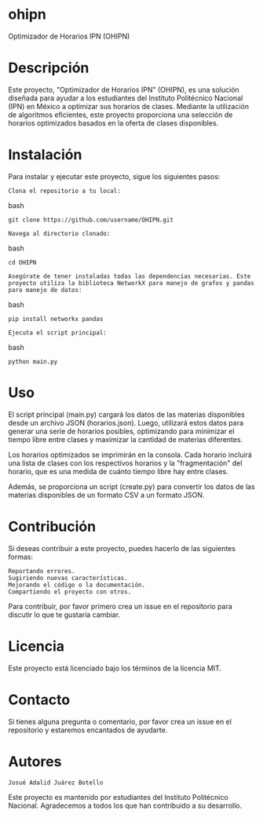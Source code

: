 # ohipn
Optimizador de Horarios IPN (OHIPN)
# Descripción

Este proyecto, "Optimizador de Horarios IPN" (OHIPN), es una solución diseñada para ayudar a los estudiantes del Instituto Politécnico Nacional (IPN) en México a optimizar sus horarios de clases. Mediante la utilización de algoritmos eficientes, este proyecto proporciona una selección de horarios optimizados basados en la oferta de clases disponibles.
# Instalación

Para instalar y ejecutar este proyecto, sigue los siguientes pasos:

    Clona el repositorio a tu local:

bash

`git clone https://github.com/username/OHIPN.git`

    Navega al directorio clonado:

bash

`cd OHIPN`

    Asegúrate de tener instaladas todas las dependencias necesarias. Este proyecto utiliza la biblioteca NetworkX para manejo de grafos y pandas para manejo de datos:

bash

`pip install networkx pandas`

    Ejecuta el script principal:

bash

`python main.py`

# Uso

El script principal (main.py) cargará los datos de las materias disponibles desde un archivo JSON (horarios.json). Luego, utilizará estos datos para generar una serie de horarios posibles, optimizando para minimizar el tiempo libre entre clases y maximizar la cantidad de materias diferentes.

Los horarios optimizados se imprimirán en la consola. Cada horario incluirá una lista de clases con los respectivos horarios y la "fragmentación" del horario, que es una medida de cuánto tiempo libre hay entre clases.

Además, se proporciona un script (create.py) para convertir los datos de las materias disponibles de un formato CSV a un formato JSON.
# Contribución

Si deseas contribuir a este proyecto, puedes hacerlo de las siguientes formas:

    Reportando errores.
    Sugiriendo nuevas características.
    Mejorando el código o la documentación.
    Compartiendo el proyecto con otros.

Para contribuir, por favor primero crea un issue en el repositorio para discutir lo que te gustaría cambiar.
# Licencia

Este proyecto está licenciado bajo los términos de la licencia MIT.
# Contacto

Si tienes alguna pregunta o comentario, por favor crea un issue en el repositorio y estaremos encantados de ayudarte.
# Autores

    Josué Adalid Juárez Botello

Este proyecto es mantenido por estudiantes del Instituto Politécnico Nacional. Agradecemos a todos los que han contribuido a su desarrollo.
